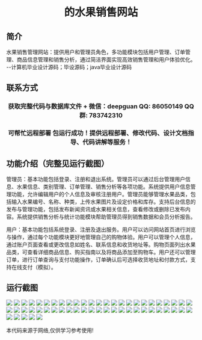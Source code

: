 <p><h1 align="center">的水果销售网站</h1></p>

## 简介
水果销售管理网站：提供用户和管理员角色，多功能模块包括用户管理、订单管理、商品信息管理和销售分析，通过简洁界面实现高效销售管理和用户体验优化。    --计算机毕业设计源码；毕设源码；java毕业设计源码


## 联系方式
<p><h3 align="center">获取完整代码与数据库文件 + 微信：deepguan QQ: 86050149 QQ群: 783742310</h3></p>
<p><h3 align="center">可帮忙远程部署 包运行成功！提供远程部署、修改代码、设计文档指导、代码讲解等服务！</h3></p>

## 功能介绍（完整见运行截图）
管理员：基本功能包括登录、注册和退出系统。管理员可以通过后台管理用户信息、水果信息、类别管理、订单管理、销售分析等各项功能。系统提供用户信息管理功能，允许编辑用户的个人信息及审核注册用户。管理员能够管理水果品类，包括输入水果编号、名称、种类，上传水果图片及设定价格和库存。支持后台信息的发布与管理功能，包括发布新闻资讯或水果相关信息，查看修改或删除已发布内容。系统提供销售分析与统计功能模块帮助管理员得到销售数据和会员分析报告。

用户：基本功能包括系统登录、注册及退出服务。用户可以访问网站首页进行浏览与操作，通过每个功能模块更好地管理自己的购物体验。用户可以管理个人信息，通过账户页面查看或更改信息如姓名、联系信息和收货地址等。购物页面列出水果品类，可查看详细商品信息、购买指南以及将商品添加至购物车。用户还可以管理订单，进行订单查询与支付功能操作，订单确认后可选择收货地址和付款方式，支持在线支付（模拟）。


## 运行截图
![](img/001.jpg)
![](img/002.jpg)
![](img/003.jpg)
![](img/004.jpg)
![](img/005.jpg)
![](img/006.jpg)
![](img/007.jpg)
![](img/008.jpg)
![](img/009.jpg)
![](img/010.jpg)
![](img/011.jpg)
![](img/012.jpg)
![](img/013.jpg)
![](img/014.jpg)
![](img/015.jpg)
![](img/016.jpg)
![](img/017.jpg)
![](img/018.jpg)
![](img/019.jpg)
![](img/020.jpg)
![](img/021.jpg)
![](img/022.jpg)
![](img/023.jpg)
![](img/024.jpg)
![](img/025.jpg)
![](img/026.jpg)
![](img/027.jpg)
![](img/028.jpg)
![](img/029.jpg)
![](img/030.jpg)
![](img/031.jpg)
![](img/032.jpg)
![](img/033.jpg)
![](img/034.jpg)
![](img/035.jpg)
![](img/036.jpg)
![](img/037.jpg)
![](img/038.jpg)
![](img/039.jpg)
![](img/040.jpg)
![](img/041.jpg)
![](img/042.jpg)
![](img/043.jpg)
![](img/044.jpg)
![](img/045.jpg)
![](img/046.jpg)
![](img/047.jpg)
![](img/048.jpg)
![](img/049.jpg)
![](img/050.jpg)
![](img/051.jpg)
![](img/052.jpg)
![](img/053.jpg)
![](img/054.jpg)
![](img/055.jpg)

<p>本代码来源于网络,仅供学习参考使用!</p>

